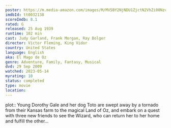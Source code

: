 ```yaml
---
poster: https://m.media-amazon.com/images/M/MV5BY2NjNDU1ZjctN2VhZi00Nzc5LTljNmItMTZiOTg1ODkwYjgwXkEyXkFqcGdeQXVyNTkxMzEwMzU@._V1_SX300.jpg 
imdbId: tt0032138 
scoreImdb: 8.1 
rated: G
released: 25 Aug 1939 
runtime: 102 min 
cast: Judy Garland, Frank Morgan, Ray Bolger 
director: Victor Fleming, King Vidor 
country: United States
language: English
aka: El Mago de Oz
genre: Adventure, Family, Fantasy, Musical
dvd: 29 Sep 2009
watched: 2023-05-14
myrating: 10
status: completed
type: movie
location:
---
```


plot:: Young Dorothy Gale and her dog Toto are swept away by a tornado from their Kansas farm to the magical Land of Oz, and embark on a quest with three new friends to see the Wizard, who can return her to her home and fulfill the other...